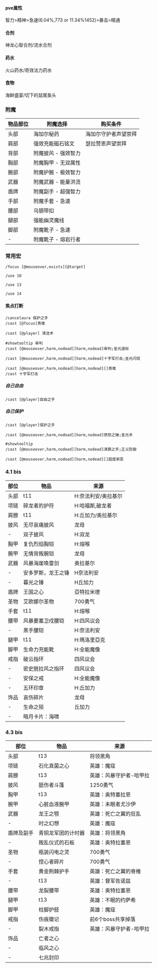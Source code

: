 #### pve属性
智力>精神>急速(6.04%,773 or 11.34%1452)>暴击>精通
#### 合剂
神龙心智合剂/流水合剂
#### 药水
火山药水/奇效法力药水
#### 食物
海鲜盛宴/切下的鼠尾鱼头
### 附魔
物品部位|附魔选择|购买条件
|-|-|-|
头部|海加尔秘药|海加尔守护者声望崇拜
肩部|强效充能磁石铭文|瑟拉赞恩声望崇拜
背部|附魔披风 - 强效智力
胸部|附魔胸甲 - 无双属性
腕部|附魔护腕 - 极效智力
武器|附魔武器 - 能量洪流
盾牌|附魔副手 - 超强智力
手部|附魔手套 - 急速
腰部|乌钢带扣
腿部|强能幽灵魔线
脚部|附魔靴子 - 急速 
-|附魔靴子 - 熔岩行者
### 常用宏
```
/focus [@mouseover,exists][@target]
```
```
/use 10
```
```
/use 13
```
```
/use 14
```
#### 焦点打断
```
/cancelaura 保护之手
/cast [@focus]责难
```
```
/cast [@player] 清洁术
```
```
#showtooltip 审判
/cast [@mouseover,harm,nodead][harm,nodead]审判;圣光道标
```
```
/cast [@mouseover,harm,nodead][harm,nodead]十字军打击;圣光闪现
```
```
/cast [@mouseover,harm,nodead][harm,nodead][]责难
/cast 十字军打击
```
##### 自己自由
```
/cast [@player]自由之手
```
##### 自己保护
```
/cast [@player]保护之手
```
```
/cast [@mouseover,harm,nodead][harm,nodead]愤怒之锤;圣光术
```
```
#showtooltip 
/cast [@mouseover,harm,nodead][harm,nodead]清算之手;正义防御
```
```
/cast [@mouseover,harm,nodead][harm,nodead][]超度邪恶
```
### 4.1 bis
部位|物品|来源
|-|-|-|
头部|t11|H:奈法利安/奥拉基尔
项链|碎龙者的护符|H:哈福斯,破龙者
肩膀|t11|H:丘加力/奥拉基尔
披风|无尽哀痛披风|龙母
-|双子披风|H:双龙
胸甲|复仇烈焰胸铠|H:熔喉
腕甲|无情背叛腕铠|龙母
武器|风暴海崖唤雷剑|奥拉基尔
-|安多罗斯，龙王之锤|H奈法利安
-|暮光之锤|H丘加力
盾牌|王国之心|亞特拉米德
圣物|艾欧娜尔圣物|700勇气
手套|t11|H:熔喉
腰带|风暴要塞卫戍腰铠|H:四风议会
-|黑手腰铠|H:奈法利安
腿甲|t11|H:瑪洛里亞克
脚甲|生命力充能靴|H:全能魔像
戒指|破云指环|四风议会
-|密史脱拉风之指环|四风议会
-|安保之戒|H:全能魔像
-|五环印章|H:丘加力
饰品|哀伤碎片|龙母
-|生命之殒|丘加力
-|暗月卡片：海啸
### 4.3 bis
部位|物品|来源
|-|-|-|
头部|t13|将领黑角
项链|石化真菌之心|英雄：魔寇
肩膀|t13|英雄：风暴守护者-哈甲拉
披风|舐伤者斗篷|1250勇气
胸甲|t13|英雄：奥特塞拉恩
腕甲|心脏血液腕甲|英雄：未眠者尤沙伊
武器|龙王之颚|英雄：死亡之翼的狂乱
-|时之幻想|英雄：魔寇
盾牌及副手|青铜龙军团的计时器|英雄：将领黑角
-|叛乱仪式的石板|英雄：奥特拉塞恩
圣物|瓶装闪电之灵|700勇气
-|控心者碎片|700勇气
手套|黄金荆棘护手|英雄：死亡之翼的脊椎
-|t13|英雄：督军佐诺兹
腰带|龙裂腰带|英雄：奥特拉塞恩
腿甲|t13|英雄：不眠的约萨希
脚甲|柱脚护胫|英雄：魔寇
戒指|伤痕徽记|前6个boss共享掉落
-|裂木戒指|英雄：风暴守护者-哈甲拉
饰品|亡者之心
-|临风之心
-|七兆封印
